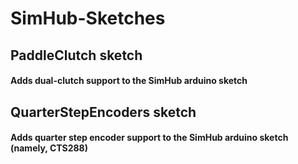 # SimHub-Sketches

## PaddleClutch sketch
#### Adds dual-clutch support to the SimHub arduino sketch

## QuarterStepEncoders sketch
#### Adds quarter step encoder support to the SimHub arduino sketch (namely, CTS288)
